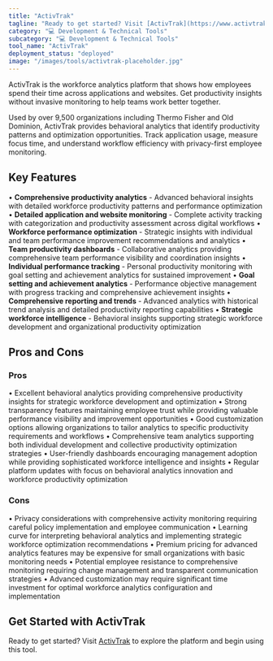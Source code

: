 ```yaml
---
title: "ActivTrak"
tagline: "Ready to get started? Visit [ActivTrak](https://www.activtrak.com) to explore the platform and begin using this tool...."
category: "💻 Development & Technical Tools"
subcategory: "💻 Development & Technical Tools"
tool_name: "ActivTrak"
deployment_status: "deployed"
image: "/images/tools/activtrak-placeholder.jpg"
---
```

ActivTrak is the workforce analytics platform that shows how employees spend their time across applications and websites. Get productivity insights without invasive monitoring to help teams work better together.

Used by over 9,500 organizations including Thermo Fisher and Old Dominion, ActivTrak provides behavioral analytics that identify productivity patterns and optimization opportunities. Track application usage, measure focus time, and understand workflow efficiency with privacy-first employee monitoring.

## Key Features

• **Comprehensive productivity analytics** - Advanced behavioral insights with detailed workforce productivity patterns and performance optimization
• **Detailed application and website monitoring** - Complete activity tracking with categorization and productivity assessment across digital workflows
• **Workforce performance optimization** - Strategic insights with individual and team performance improvement recommendations and analytics
• **Team productivity dashboards** - Collaborative analytics providing comprehensive team performance visibility and coordination insights
• **Individual performance tracking** - Personal productivity monitoring with goal setting and achievement analytics for sustained improvement
• **Goal setting and achievement analytics** - Performance objective management with progress tracking and comprehensive achievement insights
• **Comprehensive reporting and trends** - Advanced analytics with historical trend analysis and detailed productivity reporting capabilities
• **Strategic workforce intelligence** - Behavioral insights supporting strategic workforce development and organizational productivity optimization

## Pros and Cons

### Pros
• Excellent behavioral analytics providing comprehensive productivity insights for strategic workforce development and optimization
• Strong transparency features maintaining employee trust while providing valuable performance visibility and improvement opportunities
• Good customization options allowing organizations to tailor analytics to specific productivity requirements and workflows
• Comprehensive team analytics supporting both individual development and collective productivity optimization strategies
• User-friendly dashboards encouraging management adoption while providing sophisticated workforce intelligence and insights
• Regular platform updates with focus on behavioral analytics innovation and workforce productivity optimization

### Cons
• Privacy considerations with comprehensive activity monitoring requiring careful policy implementation and employee communication
• Learning curve for interpreting behavioral analytics and implementing strategic workforce optimization recommendations
• Premium pricing for advanced analytics features may be expensive for small organizations with basic monitoring needs
• Potential employee resistance to comprehensive monitoring requiring change management and transparent communication strategies
• Advanced customization may require significant time investment for optimal workforce analytics configuration and implementation

## Get Started with ActivTrak

Ready to get started? Visit [ActivTrak](https://www.activtrak.com) to explore the platform and begin using this tool.